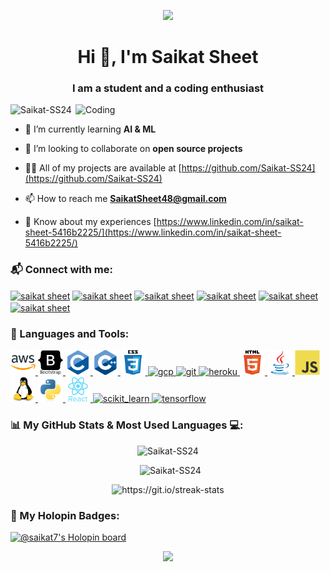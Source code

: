 <p align="center">
  <img src="https://thumbs.gfycat.com/EvilNextDevilfish-small.gif" width="800px">
</p>
<h1 align="center">Hi 👋, I'm Saikat Sheet</h1>
<h3 align="center">I am a student and a coding enthusiast</h3>
<img align="right" alt="Coding" Width="400" src="https://www.sarvika.com/wp-content/uploads/2021/03/Backend-Developer-Python-GIF-Dribble.gif">

<p align="left"> <img src="https://komarev.com/ghpvc/?username=Saikat-SS24&label=Profile%20views&color=0e75b6&style=flat" alt="Saikat-SS24" /> </p>

- 🌱 I’m currently learning **AI & ML**

- 👯 I’m looking to collaborate on **open source projects**

- 👨‍💻 All of my projects are available at [https://github.com/Saikat-SS24](https://github.com/Saikat-SS24)

- 📫 How to reach me **SaikatSheet48@gmail.com**

- 📄 Know about my experiences [https://www.linkedin.com/in/saikat-sheet-5416b2225/](https://www.linkedin.com/in/saikat-sheet-5416b2225/)

<h3 align="left">📬 Connect with me:</h3>
<p align="left">
<a href="https://www.linkedin.com/in/saikat-sheet-5416b2225/" target="blank"><img align="center" src="https://raw.githubusercontent.com/rahuldkjain/github-profile-readme-generator/master/src/images/icons/Social/linked-in-alt.svg" alt="saikat sheet" height="30" width="40" /></a>
<a href="https://www.instagram.com/saikat_sheet/" target="blank"><img align="center" src="https://raw.githubusercontent.com/rahuldkjain/github-profile-readme-generator/master/src/images/icons/Social/instagram.svg" alt="saikat sheet" height="30" width="40" /></a>
<a href="https://www.facebook.com/saikat.sheet.1" target="blank"><img align="center" src="https://raw.githubusercontent.com/rahuldkjain/github-profile-readme-generator/master/src/images/icons/Social/facebook.svg" alt="saikat sheet" height="30" width="40" /></a>
<a href="https://leetcode.com/Saikat_24/" target="blank"><img align="center" src="https://raw.githubusercontent.com/rahuldkjain/github-profile-readme-generator/master/src/images/icons/Social/leet-code.svg" alt="saikat sheet" height="30" width="40" /></a>
<a href="https://www.hackerrank.com/SaikatSheet48" target="blank"><img align="center" src="https://raw.githubusercontent.com/rahuldkjain/github-profile-readme-generator/master/src/images/icons/Social/hackerrank.svg" alt="saikat sheet" height="30" width="40" /></a>
<a href="https://www.codechef.com/users/saikatss7" target="blank"><img align="center" src="https://cdn.jsdelivr.net/npm/simple-icons@3.1.0/icons/codechef.svg" alt="saikat sheet" height="30" width="40" /></a>

<h3 align="left">🚀 Languages and Tools:</h3>
<p align="left"> <a href="https://aws.amazon.com" target="_blank" rel="noreferrer"> <img src="https://raw.githubusercontent.com/devicons/devicon/master/icons/amazonwebservices/amazonwebservices-original-wordmark.svg" alt="aws" width="40" height="40"/> </a> <a href="https://getbootstrap.com" target="_blank" rel="noreferrer"> <img src="https://raw.githubusercontent.com/devicons/devicon/master/icons/bootstrap/bootstrap-plain-wordmark.svg" alt="bootstrap" width="40" height="40"/> </a> <a href="https://www.cprogramming.com/" target="_blank" rel="noreferrer"> <img src="https://raw.githubusercontent.com/devicons/devicon/master/icons/c/c-original.svg" alt="c" width="40" height="40"/> </a> <a href="https://www.w3schools.com/cpp/" target="_blank" rel="noreferrer"> <img src="https://raw.githubusercontent.com/devicons/devicon/master/icons/cplusplus/cplusplus-original.svg" alt="cplusplus" width="40" height="40"/> </a> <a href="https://www.w3schools.com/css/" target="_blank" rel="noreferrer"> <img src="https://raw.githubusercontent.com/devicons/devicon/master/icons/css3/css3-original-wordmark.svg" alt="css3" width="40" height="40"/> </a> <a href="https://cloud.google.com" target="_blank" rel="noreferrer"> <img src="https://www.vectorlogo.zone/logos/google_cloud/google_cloud-icon.svg" alt="gcp" width="40" height="40"/> </a> <a href="https://git-scm.com/" target="_blank" rel="noreferrer"> <img src="https://www.vectorlogo.zone/logos/git-scm/git-scm-icon.svg" alt="git" width="40" height="40"/> </a> <a href="https://heroku.com" target="_blank" rel="noreferrer"> <img src="https://www.vectorlogo.zone/logos/heroku/heroku-icon.svg" alt="heroku" width="40" height="40"/> </a> <a href="https://www.w3.org/html/" target="_blank" rel="noreferrer"> <img src="https://raw.githubusercontent.com/devicons/devicon/master/icons/html5/html5-original-wordmark.svg" alt="html5" width="40" height="40"/> </a> <a href="https://www.java.com" target="_blank" rel="noreferrer"> <img src="https://raw.githubusercontent.com/devicons/devicon/master/icons/java/java-original.svg" alt="java" width="40" height="40"/> </a> <a href="https://developer.mozilla.org/en-US/docs/Web/JavaScript" target="_blank" rel="noreferrer"> <img src="https://raw.githubusercontent.com/devicons/devicon/master/icons/javascript/javascript-original.svg" alt="javascript" width="40" height="40"/> </a> <a href="https://www.linux.org/" target="_blank" rel="noreferrer"> <img src="https://raw.githubusercontent.com/devicons/devicon/master/icons/linux/linux-original.svg" alt="linux" width="40" height="40"/> </a> <a href="https://www.python.org" target="_blank" rel="noreferrer"> <img src="https://raw.githubusercontent.com/devicons/devicon/master/icons/python/python-original.svg" alt="python" width="40" height="40"/> </a> <a href="https://reactjs.org/" target="_blank" rel="noreferrer"> <img src="https://raw.githubusercontent.com/devicons/devicon/master/icons/react/react-original-wordmark.svg" alt="react" width="40" height="40"/> </a> <a href="https://scikit-learn.org/" target="_blank" rel="noreferrer"> <img src="https://upload.wikimedia.org/wikipedia/commons/0/05/Scikit_learn_logo_small.svg" alt="scikit_learn" width="40" height="40"/> </a> <a href="https://www.tensorflow.org" target="_blank" rel="noreferrer"> <img src="https://www.vectorlogo.zone/logos/tensorflow/tensorflow-icon.svg" alt="tensorflow" width="40" height="40"/> </a> </p>

<h3 align="left">📊 My GitHub Stats & Most Used Languages 💻:</h3>

<p align="center">
  <img src="https://github-readme-stats.vercel.app/api/top-langs?username=Saikat-SS24&theme=dark&show_icons=true&locale=en&layout=compact" alt="Saikat-SS24" />
</p>

<p align="center">&nbsp;
  <img src="https://github-readme-stats.vercel.app/api?username=Saikat-SS24&theme=dark&show_icons=true&locale=en" alt="Saikat-SS24" />
</p>

<p align="center">
  <img src="http://github-readme-streak-stats.herokuapp.com?user=Saikat-SS24&theme=dark" alt="https://git.io/streak-stats" />
</p>

<h3 align="left">📛 My Holopin Badges:</h3>

[![@saikat7's Holopin board](https://holopin.me/saikat7)](https://holopin.io/@saikat7)

<p align="center">
  <img src="https://media.tenor.com/8v-f3499EkoAAAAM/thank-you.gif" width="400px">
</p>


